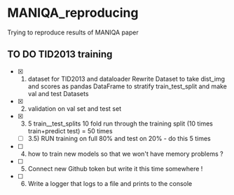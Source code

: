 # MANIQA_reproducing
Trying to reproduce results of MANIQA paper

## TO DO TID2013 training 
- [x] 1) dataset for TID2013 and dataloader
 Rewrite Dataset to take dist_img and scores as pandas DataFrame to stratify train_test_split and make val and test Datasets
- [x] 2) validation on val set and test set 
- [x] 3) 5 train__test_splits  10 fold run through the training split (10  times train+predict test) = 50 times 
  - [ ] 3.5) RUN training on full 80% and test on 20% - do this 5 times
- [ ] 4) how to train new models so that we won't have memory problems ? 
- [ ] 5) Connect new Github token but write it this time somewhere !
- [ ] 6) Write a logger that logs to a file and prints to the console
 
